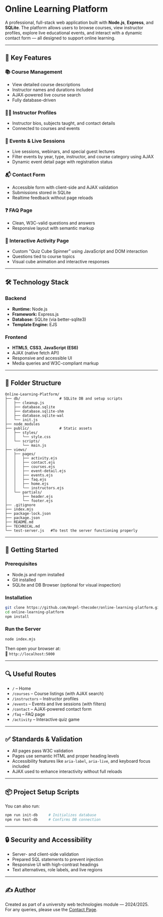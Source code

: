 # Online Learning Platform

A professional, full-stack web application built with **Node.js**, **Express**, and **SQLite**. The platform allows users to browse courses, view instructor profiles, explore live educational events, and interact with a dynamic contact form — all designed to support online learning.

---

## 🌟 Key Features

### 📚 Course Management
- View detailed course descriptions
- Instructor names and durations included
- AJAX-powered live course search
- Fully database-driven

### 👨‍🏫 Instructor Profiles
- Instructor bios, subjects taught, and contact details
- Connected to courses and events

### 📅 Events & Live Sessions
- Live sessions, webinars, and special guest lectures
- Filter events by year, type, instructor, and course category using AJAX
- Dynamic event detail page with registration status

### 📬 Contact Form
- Accessible form with client-side and AJAX validation
- Submissions stored in SQLite
- Realtime feedback without page reloads

### ❓ FAQ Page
- Clean, W3C-valid questions and answers
- Responsive layout with semantic markup

### 🎲 Interactive Activity Page
- Custom "Quiz Cube Spinner" using JavaScript and DOM interaction
- Questions tied to course topics
- Visual cube animation and interactive responses

---

## 🛠️ Technology Stack

### Backend
- **Runtime:** Node.js
- **Framework:** Express.js
- **Database:** SQLite (via better-sqlite3)
- **Template Engine:** EJS

### Frontend
- **HTML5**, **CSS3**, **JavaScript (ES6)**
- AJAX (native fetch API)
- Responsive and accessible UI
- Media queries and W3C-compliant markup

---

## 📁 Folder Structure

```
Online-Learning-Platform/
├── db/                  # SQLite DB and setup scripts
│   ├── cleanup.js
│   ├── database.sqlite
│   ├── database.sqlite-shm
│   ├── database.sqlite-wal
│   └── init.js
├── node_modules
├── public/              # Static assets
│   ├── styles/
│   │   └── style.css
│   └── scripts/
│       └── main.js
├── views/
│   ├── pages/
│   │   ├── activity.ejs
│   │   ├── contact.ejs
│   │   ├── courses.ejs
│   │   ├── event-detail.ejs
│   │   ├── events.ejs
│   │   ├── faq.ejs
│   │   ├── home.ejs
│   │   └── instructors.ejs
│   └── partials/
│       ├── header.ejs
│       └── footer.ejs
├── .gitignore
├── index.mjs
├── package-lock.json
├── package.json
├── README.md
├── TECHNICAL.md
└── test-server.js   #To test the server functioning properly
```

---

## 🚀 Getting Started

### Prerequisites
- Node.js and npm installed
- Git installed
- SQLite and DB Browser (optional for visual inspection)

### Installation

```bash
git clone https://github.com/Angel-thecoder/online-learning-platform.git
cd online-learning-platform
npm install
```

### Run the Server

```bash
node index.mjs
```

Then open your browser at:  
🔗 `http://localhost:5000`

---

## 🔍 Useful Routes

- `/` – Home
- `/courses` – Course listings (with AJAX search)
- `/instructors` – Instructor profiles
- `/events` – Events and live sessions (with filters)
- `/contact` – AJAX-powered contact form
- `/faq` – FAQ page
- `/activity` – Interactive quiz game

---

## ✅ Standards & Validation

- All pages pass W3C validation
- Pages use semantic HTML and proper heading levels
- Accessibility features like `aria-label`, `aria-live`, and keyboard focus included
- AJAX used to enhance interactivity without full reloads

---

## 📦 Project Setup Scripts

You can also run:
```bash
npm run init-db     # Initializes database
npm run test-db     # Confirms DB connection
```

---

## 🔒 Security and Accessibility

- Server- and client-side validation
- Prepared SQL statements to prevent injection
- Responsive UI with high-contrast headings
- Text alternatives, role labels, and live regions

---

## ✍️ Author

Created as part of a university web technologies module — 2024/2025.  
For any queries, please use the [Contact Page](http://localhost:5000/contact).

